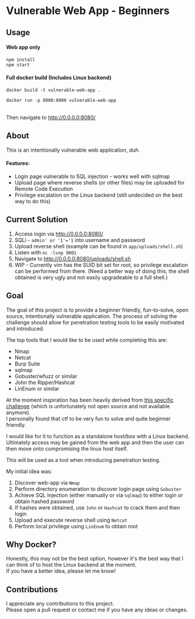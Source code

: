 # Vulnerable Web App - Beginners

## Usage

#### Web app only
```
npm install
npm start
```

#### Full docker build (Includes Linux backend)
```
docker build -t vulnerable-web-app .

docker run -p 8080:8080 vulnerable-web-app
```
\
Then navigate to http://0.0.0.0:8080/

## About

This is an intentionally vulnerable web application, *duh*.


#### Features:
* Login page vulnerable to SQL injection - works well with sqlmap
* Upload page where reverse shells (or other files) may be uploaded for Remote Code Execution
* Privilege escalation on the Linux backend (still undecided on the best way to do this)

## Current Solution
1. Access login via http://0.0.0.0:8080/
2. SQLi - `admin' or '1'='1` into username and password
3. Upload reverse shell (example can be found in `app/uploads/shell.sh`)
4. Listen with `nc -lvnp 9001`
5. Navigate to http://0.0.0.0:8080/uploads/shell.sh
6. WIP - Currently vim has the SUID bit set for root, so privilege escalation can be performed from there. (Need a better way of doing this, the shell obtained is very ugly and not easily upgradeable to a full shell.)

## Goal

The goal of this project is to provide a beginner friendly, fun-to-solve, open source, intentionally vulnerable application.
The process of solving the challenge should allow for penetration testing tools to be easily motivated and introduced.

The top tools that I would like to be used while completing this are:
* Nmap
* Netcat
* Burp Suite
* sqlmap
* Gobuster/wfuzz or similar
* John the Ripper/Hashcat
* LinEnum or similar

At the moment inspiration has been heavily derived from [this specific challenge](https://www.billycody.com/guides/crikeycon-2019-free-ticket-challenge) (which is unfortunately not open source and not available anymore).\
I personally found that ctf to be very fun to solve and quite beginner friendly.

I would like for it to function as a standalone host/box with a Linux backend.\
Ultimately access may be gained from the web app and then the user can then move onto compromising the linux host itself.

This will be used as a tool when introducing penetration testing.

My initial idea was:
1. Discover web-app via `Nmap`
2. Perform directory enumeration to discover login page using `Gobuster`
3. Achieve SQL Injection (either manually or via `sqlmap`) to either login or obtain hashed password
4. If hashes were obtained, use `John` or `Hashcat` to crack them and then login
5. Upload and execute reverse shell using `Netcat`
6. Perform local privilege using `LinEnum` to obtain root

## Why Docker?

Honestly, this may not be the best option, however it's the best way that I can think of to host the Linux backend at the moment.\
If you have a better idea, please let me know!

## Contributions

I appreciate any contributions to this project.\
Please open a pull request or contact me if you have any ideas or changes.
